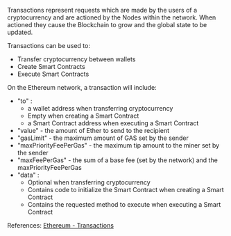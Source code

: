Transactions represent requests which are made by the users of a cryptocurrency
and are actioned by the Nodes within the network. When actioned they cause the
Blockchain to grow and the global state to be updated.

Transactions can be used to:
-   Transfer cryptocurrency between wallets
-   Create Smart Contracts
-   Execute Smart Contracts

On the Ethereum network, a transaction will include:
-   "to" :
    -   a wallet address when transferring cryptocurrency
    -   Empty when creating a Smart Contract
    -   a Smart Contract address when executing a Smart Contract
-   "value" - the amount of Ether to send to the recipient
-   "gasLimit" - the maximum amount of GAS set by the sender
-   "maxPriorityFeePerGas" - the maximum tip amount to the miner set by the sender
-   "maxFeePerGas" - the sum of a base fee (set by the network) and the maxPriorityFeePerGas
-   "data" :
    -   Optional when transferring cryptocurrency
    -   Contains code to initialize the Smart Contract when creating a Smart Contract
    -   Contains the requested method to execute when executing a Smart Contract

References:
[Ethereum - Transactions](https://ethereum.org/en/developers/docs/transactions/)
